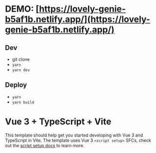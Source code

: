 # DEMO: [https://lovely-genie-b5af1b.netlify.app/](https://lovely-genie-b5af1b.netlify.app/)

## Dev
* git clone
* `yarn`
* `yarn dev`

## Deploy
* `yarn`
* `yarn build`

# Vue 3 + TypeScript + Vite

This template should help get you started developing with Vue 3 and TypeScript in Vite. The template uses Vue 3 `<script setup>` SFCs, check out the [script setup docs](https://v3.vuejs.org/api/sfc-script-setup.html#sfc-script-setup) to learn more.
